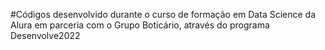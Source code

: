 #Códigos desenvolvido durante o curso de formação em Data Science da Alura em parceria com o Grupo Boticário, através do programa Desenvolve2022
